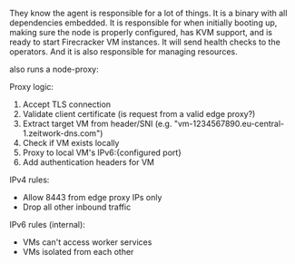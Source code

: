 They know the agent is responsible for a lot of things. It is a binary with all dependencies embedded. It is responsible for when initially booting up, making sure the node is properly configured, has KVM support, and is ready to start Firecracker VM instances. It will send health checks to the operators. And it is also responsible for managing resources.

also runs a node-proxy:

Proxy logic:

1. Accept TLS connection
2. Validate client certificate (is request from a valid edge proxy?)
3. Extract target VM from header/SNI (e.g. "vm-1234567890.eu-central-1.zeitwork-dns.com")
4. Check if VM exists locally
5. Proxy to local VM's IPv6:{configured port}
6. Add authentication headers for VM

IPv4 rules:

- Allow 8443 from edge proxy IPs only
- Drop all other inbound traffic

IPv6 rules (internal):

- VMs can't access worker services
- VMs isolated from each other
